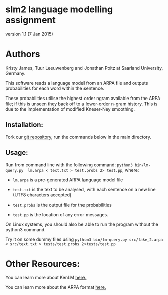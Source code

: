 slm2 language modelling assignment
====
version 1.1 (7 Jan 2015)

Authors
===
Kristy James, 
Tuur Leeuwenberg and
Jonathan Poitz 
at Saarland University, Germany.

This software reads a language model from an ARPA file and outputs probabilities for each word within the sentence.

These probabilities utilise the highest order ngram available from the ARPA file; if this is unseen they back off to a 
lower-order n-gram history. This is due to the implementation of modified Kneser-Ney smoothing.

Installation:
---
Fork our [git repository](https://github.com/kristyj/slm2), run the commands below in the main directory.

Usage:
---
Run from command line with the following command:
`python3 bin/lm-query.py  lm.arpa < text.txt > test.probs 2> test.pp`, where:
  
  + `lm.arpa` is a pre-generated ARPA language model file
  
  
 + `test.txt` is the text to be analysed, with each sentence on a new line (UTF8 characters accepted)
 
 
 + `test.probs` is the output file for the probabilities
 
 
 + `test.pp` is the location of any error messages.
 
On Linux systems, you should also be able to run the program without the python3 command.

Try it on some dummy files using `python3 bin/lm-query.py src/fake_2.arpa < src/text.txt > tests/test.probs 2>tests/test.pp`

Other Resources:
===
You can learn more about KenLM [here.](https://kheafield.com/code/kenlm/)

You can learn more about the ARPA format [here.](http://www.speech.sri.com/projects/srilm/manpages/ngram-format.5.html)


